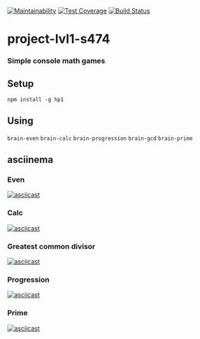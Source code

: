 [![Maintainability](https://api.codeclimate.com/v1/badges/a01e777aef0e86624ee9/maintainability)](https://codeclimate.com/github/2vlad/project-lvl1-s474/maintainability)
[![Test Coverage](https://api.codeclimate.com/v1/badges/a01e777aef0e86624ee9/test_coverage)](https://codeclimate.com/github/2vlad/project-lvl1-s474/test_coverage)
[![Build Status](https://travis-ci.org/2vlad/project-lvl1-s474.svg?branch=master)](https://travis-ci.org/2vlad/project-lvl1-s474)

# project-lvl1-s474
### Simple console math games

## Setup
```npm install -g hp1```

## Using
```brain-even```
```brain-calc```
```brain-progression```
```brain-gcd```
```brain-prime```

## asciinema
### Even
[![asciicast](https://asciinema.org/a/qPzLXgfhYBiFTPWpJ8tfLbjo2.svg)](https://asciinema.org/a/qPzLXgfhYBiFTPWpJ8tfLbjo2)

### Calc
[![asciicast](https://asciinema.org/a/P0hQ5LcMV2kOTcYr2F5jEnoub.svg)](https://asciinema.org/a/P0hQ5LcMV2kOTcYr2F5jEnoub)

### Greatest common divisor
[![asciicast](https://asciinema.org/a/Dl0DwJo6s60wYnnRyXMNY0s7G.svg)](https://asciinema.org/a/Dl0DwJo6s60wYnnRyXMNY0s7G)

### Progression
[![asciicast](https://asciinema.org/a/AUZLF5lG5MwORsKBAG1GJZ4i0.svg)](https://asciinema.org/a/AUZLF5lG5MwORsKBAG1GJZ4i0)

### Prime
[![asciicast](https://asciinema.org/a/sjaRJx73AgUROHRfpiQk1ZBGx.svg)](https://asciinema.org/a/sjaRJx73AgUROHRfpiQk1ZBGx)
